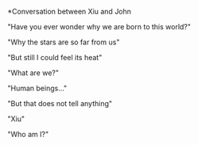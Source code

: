 *Conversation between Xiu and John

  

"Have you ever wonder why we are born to this world?"

"Why the stars are so far from us"

"But still I could feel its heat"

  

"What are we?"

  

"Human beings…"

  

"But that does not tell anything"

  
  
  
  
  

"Xiu"

"Who am I?"